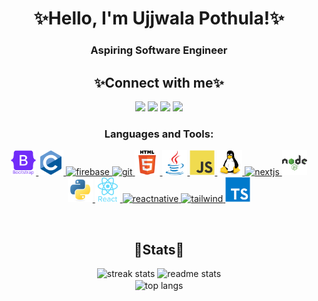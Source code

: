 <h1 align="center">✨Hello, I'm Ujjwala Pothula!✨</h1>
<h3 align="center"> Aspiring Software Engineer </h3>

<h2 align="center">✨Connect with me✨</h2>
<div align="center">
  <a href="(https://ujjwalaa7.github.io/landing-page/)"> <img src="https://ziadoua.github.io/m3-Markdown-Badges/badges/MyPortfolio/myportfolio2.svg" /></a>
  <a href="mailto:ujjwalap.16@gmail.com"> <img src="https://ziadoua.github.io/m3-Markdown-Badges/badges/Gmail/gmail3.svg" /></a>
  <a href="https://linkedin.com/in/ujjwalap16"> <img src="https://ziadoua.github.io/m3-Markdown-Badges/badges/LinkedIn/linkedin3.svg" /></a>
  <a href="https://discord.com/users/ujjwalaa_53466"> <img src="https://ziadoua.github.io/m3-Markdown-Badges/badges/Discord/discord1.svg" /></a>
  
</div>

</p>

<h3 align="center">Languages and Tools:</h3>
<div align="center">
  <a href="https://getbootstrap.com" target="_blank" rel="noreferrer"> <img src="https://raw.githubusercontent.com/devicons/devicon/master/icons/bootstrap/bootstrap-plain-wordmark.svg" alt="bootstrap" width="40" height="40"/> </a> 
  <a href="https://www.cprogramming.com/" target="_blank" rel="noreferrer"> <img src="https://raw.githubusercontent.com/devicons/devicon/master/icons/c/c-original.svg" alt="c" width="40" height="40"/> </a> 
  <a href="https://firebase.google.com/" target="_blank" rel="noreferrer"> <img src="https://www.vectorlogo.zone/logos/firebase/firebase-icon.svg" alt="firebase" width="40" height="40"/> </a> 
  <a href="https://git-scm.com/" target="_blank" rel="noreferrer"> <img src="https://www.vectorlogo.zone/logos/git-scm/git-scm-icon.svg" alt="git" width="40" height="40"/> </a> 
  <a href="https://www.w3.org/html/" target="_blank" rel="noreferrer"> <img src="https://raw.githubusercontent.com/devicons/devicon/master/icons/html5/html5-original-wordmark.svg" alt="html5" width="40" height="40"/> </a> 
  <a href="https://www.java.com" target="_blank" rel="noreferrer"> <img src="https://raw.githubusercontent.com/devicons/devicon/master/icons/java/java-original.svg" alt="java" width="40" height="40"/> </a> 
  <a href="https://developer.mozilla.org/en-US/docs/Web/JavaScript" target="_blank" rel="noreferrer"> <img src="https://raw.githubusercontent.com/devicons/devicon/master/icons/javascript/javascript-original.svg" alt="javascript" width="40" height="40"/> </a> 
  <a href="https://www.linux.org/" target="_blank" rel="noreferrer"> <img src="https://raw.githubusercontent.com/devicons/devicon/master/icons/linux/linux-original.svg" alt="linux" width="40" height="40"/> </a>     <a href="https://nextjs.org/" target="_blank" rel="noreferrer"> <img src="https://cdn.worldvectorlogo.com/logos/nextjs-2.svg" alt="nextjs" width="40" height="40"/> </a> 
  <a href="https://nodejs.org" target="_blank" rel="noreferrer"> <img src="https://raw.githubusercontent.com/devicons/devicon/master/icons/nodejs/nodejs-original-wordmark.svg" alt="nodejs" width="40" height="40"/> </a> 
  <a href="https://www.python.org" target="_blank" rel="noreferrer"> <img src="https://raw.githubusercontent.com/devicons/devicon/master/icons/python/python-original.svg" alt="python" width="40" height="40"/> </a> 
  <a href="https://reactjs.org/" target="_blank" rel="noreferrer"> <img src="https://raw.githubusercontent.com/devicons/devicon/master/icons/react/react-original-wordmark.svg" alt="react" width="40" height="40"/> </a> 
  <a href="https://reactnative.dev/" target="_blank" rel="noreferrer"> <img src="https://reactnative.dev/img/header_logo.svg" alt="reactnative" width="40" height="40"/> </a> 
  <a href="https://tailwindcss.com/" target="_blank" rel="noreferrer"> <img src="https://www.vectorlogo.zone/logos/tailwindcss/tailwindcss-icon.svg" alt="tailwind" width="40" height="40"/> </a> 
  <a href="https://www.typescriptlang.org/" target="_blank" rel="noreferrer"> <img src="https://raw.githubusercontent.com/devicons/devicon/master/icons/typescript/typescript-original.svg" alt="typescript" width="40" height="40"/> </a> 
</p>
</div>

</br>


<h2 align="center">🚀Stats🚀</h2>
<div align="center">
  <!-- Streak Stats -->
  <picture>
    <source media="(prefers-color-scheme: dark)" srcset="https://github-readme-streak-stats-salesp07.vercel.app/?user=ujjwalaa7&count_private=true&theme=react&border_radius=10">
    <source media="(prefers-color-scheme: light)" srcset="https://github-readme-streak-stats-salesp07.vercel.app/?user=ujjwalaa7&count_private=true&theme=default&border_radius=10">
    <img width=390 src="https://github-readme-streak-stats-salesp07.vercel.app/?user=ujjwalaa7&count_private=true&theme=react&border_radius=10" alt="streak stats"/>
  </picture>

  <!-- Readme Stats -->
  <picture>
    <source media="(prefers-color-scheme: dark)" srcset="https://github-readme-stats-salesp07.vercel.app/api?username=ujjwalaa7&count_private=true&show_icons=true&theme=react&rank_icon=github&border_radius=10">
    <source media="(prefers-color-scheme: light)" srcset="https://github-readme-stats-salesp07.vercel.app/api?username=ujjwalaa7&count_private=true&show_icons=true&theme=default&rank_icon=github&border_radius=10">
    <img width=390 src="https://github-readme-stats-salesp07.vercel.app/api?username=ujjwalaa7&count_private=true&show_icons=true&theme=react&rank_icon=github&border_radius=10" alt="readme stats" />
  </picture>

 <br>

<!-- Top Languages -->
  <picture>
    <source media="(prefers-color-scheme: dark)" srcset="https://github-readme-stats-salesp07.vercel.app/api/top-langs/?username=ujjwalaa7&langs_count=8&layout=compact&theme=react&border_radius=10&size_weight=0.5&count_weight=0.5&exclude_repo=github-readme-stats">
    <source media="(prefers-color-scheme: light)" srcset="https://github-readme-stats-salesp07.vercel.app/api/top-langs/?username=ujjwalaa7&langs_count=8&layout=compact&theme=default&border_radius=10&size_weight=0.5&count_weight=0.5&exclude_repo=github-readme-stats">
    <img width=325 align="center" src="https://github-readme-stats-salesp07.vercel.app/api/top-langs/?username=ujjwalaa7&langs_count=8&layout=compact&theme=react&border_radius=10&size_weight=0.5&count_weight=0.5&exclude_repo=github-readme-stats" alt="top langs" />
  </picture>
</div>


